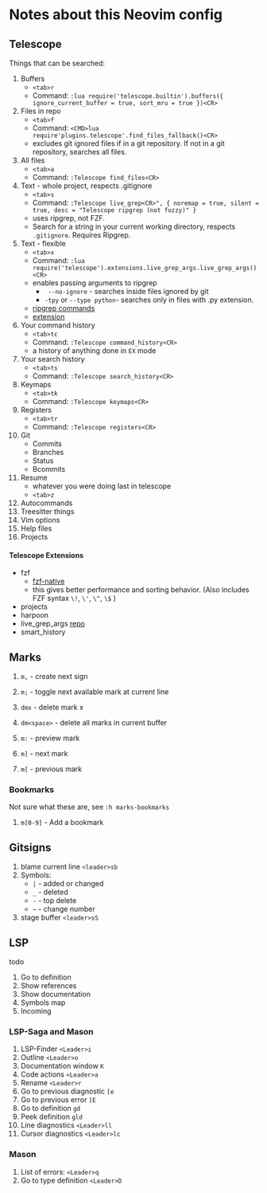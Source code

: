 # Notes about this Neovim config

## Telescope

Things that can be searched:

1. Buffers
   - `<tab>r`
   - Command: `:lua require('telescope.builtin').buffers({ ignore_current_buffer = true, sort_mru = true })<CR>`
2. Files in repo
   - `<tab>f`
   - Command: `<CMD>lua require'plugins.telescope'.find_files_fallback()<CR>` 
   - excludes git ignored files if in a git repository. If not in a git repository, searches all
     files.
1. All files
   - `<tab>a`
   - Command: `:Telescope find_files<CR>`
2. Text - whole project, respects .gitignore
   - `<tab>s`
   - Command: `:Telescope live_grep<CR>", { noremap = true, silent = true, desc = "Telescope ripgrep (not fuzzy)" }`
   - uses ripgrep, not FZF.
   - Search for a string in your current working directory, respects `.gitignore`. Requires Ripgrep.
3. Text - flexible
   - `<tab>x` 
   - Command: `:lua require('telescope').extensions.live_grep_args.live_grep_args()<CR>`
   - enables passing arguments to ripgrep
     - ` --no-ignore` - searches inside files ignored by git
     - `-tpy` or `--type python`- searches only in files with .py extension.
   - [ripgrep commands](https://github.com/BurntSushi/ripgrep/blob/master/GUIDE.md)
   - [extension](https://github.com/nvim-telescope/telescope-live-grep-args.nvim)
4. Your command history
   - `<tab>tc`
   - Command: `:Telescope command_history<CR>`
   - a history of anything done in `EX` mode
5. Your search history
   - `<tab>ts`
   - Command: `:Telescope search_history<CR>` 
6. Keymaps
   - `<tab>tk`
   - Command: `:Telescope keymaps<CR>`
7. Registers
   - `<tab>tr` 
   - Command: `:Telescope registers<CR>` 
8. Git
   - Commits
   - Branches
   - Status
   - Bcommits
9. Resume
    - whatever you were doing last in telescope
    - `<tab>z`
10. Autocommands
11. Treesitter things
12. Vim options
13. Help files
14. Projects

#### Telescope Extensions

- fzf 
  - [fzf-native](https://github.com/nvim-telescope/telescope-fzf-native.nvim)
  - this gives better performance and sorting behavior. (Also includes FZF syntax `\!`, `\'`, `\^`, `\$` )
- projects
- harpoon
- live_grep_args
  [repo](https://github.com/nvim-telescope/telescope-live-grep-args.nvim)
- smart_history


## Marks

1. `m,` - create next sign 
2. `m;` - toggle next available mark at current line
3. `dmx` - delete mark x
4. `dm<space>` - delete all marks in current buffer

5. `m:` - preview mark
6. `m]` - next mark
7. `m[` - previous mark

### Bookmarks

Not sure what these are, see `:h marks-bookmarks`

1. `m[0-9]` - Add a bookmark 




## Gitsigns

1. blame current line `<leader>sb`
2. Symbols:
   - `|` - added or changed
   - `_` - deleted
   - `-` - top delete
   - `~` - change number
3. stage buffer `<leader>sS`

## LSP

todo

1. Go to definition
2. Show references
3. Show documentation
4. Symbols map
5. Incoming

### LSP-Saga and Mason

1. LSP-Finder `<Leader>i`
2. Outline `<Leader>o`
3. Documentation window `K`
2. Code actions `<Leader>a`
3. Rename `<Leader>r`
4. Go to previous diagnostic `[e`
4. Go to previous error `[E`
4. Go to definition `gd`
4. Peek definition `gld`
5. Line diagnostics `<Leader>ll`
5. Cursor diagnostics `<Leader>lc`

### Mason

1. List of errors: `<Leader>q`
4. Go to type definition `<Leader>D`
